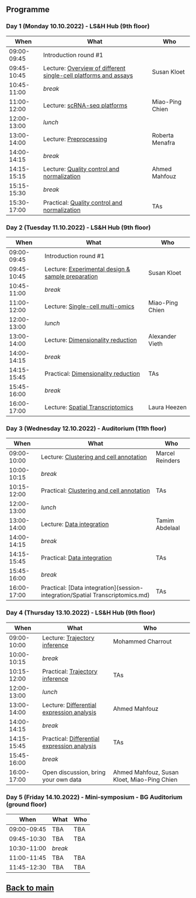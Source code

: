 ## Programme

### Day 1 (Monday 10.10.2022) - LS&H Hub (9th floor)
| When | What | Who |
| ------------- | ------------- | ------------- |
|09:00-09:45 |Introduction round #1 |  |
|09:45-10:45 |Lecture: [Overview of different single-cell platforms and assays](Lectures/Day1_Overview_single_cell_sequencing_Kloet.pdf) | Susan Kloet |
|10:45-11:00 |_break_ |  |
|11:00-12:00 |Lecture: [scRNA-seq platforms](Lectures/Day1_scRNA-seq_platforms_Chien.pdf) | Miao-Ping Chien |
|12:00-13:00 |_lunch_ |  |
|13:00-14:00 |Lecture: [Preprocessing](Lectures/Day1_Preprocessing_Menafra.pdf) | Roberta Menafra |
|14:00-14:15 |_break_| |
|14:15-15:15 |Lecture: [Quality control and normalization](Lectures/Day1_QC_and_Normalization_Mahfouz.pdf) | Ahmed Mahfouz |
|15:15-15:30 |_break_ | |
|15:30-17:00 |Practical: [Quality control and normalization](session-qc-normalization/QC_Normalization.md) | TAs |

### Day 2 (Tuesday 11.10.2022) - LS&H Hub (9th floor)
| When | What | Who |
| ------------- | ------------- | ------------- |
|09:00-09:45 |Introduction round #1 |  |
|09:45-10:45 |Lecture: [Experimental design & sample preparation](Lectures/Day2_Sample_prep_and_experimental_design_Kloet.pdf) | Susan Kloet |
|10:45-11:00 |_break_ |  |
|11:00-12:00 |Lecture: [Single-cell multi-omics](Lectures/Day2_Single-cell_multi_omics_Chien.pdf) | Miao-Ping Chien |
|12:00-13:00 |_lunch_ |  |
|13:00-14:00 |Lecture: [Dimensionality reduction](Lectures/Day2_Dimensionality_Reduction_Hollt.pdf) | Alexander Vieth |
|14:00-14:15 |_break_ | |
|14:15-15:45 |Practical: [Dimensionality reduction](session-dimensionalityreduction/Dimensionality_Reduction.md) | TAs |
|15:45-16:00 |_break_ | |
|16:00-17:00 |Lecture: [Spatial Transcriptomics](Lectures/Day3_Spatial_transcriptomics_Alemany.pdf) | Laura Heezen |

### Day 3 (Wednesday 12.10.2022) - Auditorium (11th floor)
| When | What | Who |
| ------------- | ------------- | ------------- |
|09:00-10:00 |Lecture: [Clustering and cell annotation](Lectures/Day3_clustering_cell_annotation_Michielsen.pdf) | Marcel Reinders |
|10:00-10:15 |_break_ |  |
|10:15-12:00 |Practical: [Clustering and cell annotation](session-clustering/Clustering.md) | TAs |
|12:00-13:00 |_lunch_ |  |
|13:00-14:00 |Lecture: [Data integration](Lectures/Day3_Data_Integration_Abdelaal.pdf) | Tamim Abdelaal |
|14:00-14:15 |_break_ | |
|14:15-15:45 |Practical: [Data integration](session-integration/Data_Integration.md) | TAs |
|15:45-16:00 |_break_ | |
|16:00-17:00 |Practical: [Data integration](session-integration/Spatial Transcriptomics.md) | TAs |

### Day 4 (Thursday 13.10.2022) - LS&H Hub (9th floor)
| When | What | Who |
| ------------- | ------------- | ------------- |
|09:00-10:00 |Lecture: [Trajectory inference](Lectures/Day4_trajectory_inference_Charrout.pdf) | Mohammed Charrout |
|10:00-10:15 |_break_ |  |
|10:15-12:00 |Practical: [Trajectory inference](session-trajectories/session-trajectories.md) | TAs |
|12:00-13:00 |_lunch_ |  |
|13:00-14:00 |Lecture: [Differential expression analysis](Lectures/Day4_Differential_expression_Mahfouz.pdf) | Ahmed Mahfouz |
|14:00-14:15 |_break_ | |
|14:15-15:45 |Practical: [Differential expression analysis](session-differentialexpression/Differential_Expression.md) | TAs |
|15:45-16:00 |_break_ | |
|16:00-17:00 |Open discussion, bring your own data | Ahmed Mahfouz, Susan Kloet, Miao-Ping Chien |

### Day 5 (Friday 14.10.2022) - Mini-symposium - BG Auditorium (ground floor)
| When | What | Who |
| ------------- | ------------- | ------------- |
|09:00-09:45 | TBA | TBA |
|09:45-10:30 | TBA | TBA |
|10:30-11:00 |_break_ | |
|11:00-11:45 | TBA | TBA |
|11:45-12:30 | TBA | TBA |


## [Back to main](README.md)
